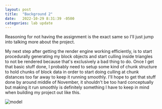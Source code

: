 ```yaml
---
layout: post
title:  "Background 2"
date:   2022-10-29 8:31:39 -0500
categories: lab update
---
```


Reasoning for not having the assignment is the exact same so I'll just jump into talking more about the project.

My next step after getting the render engine working efficiently, is to start procedurally
generating my block objects and start culling inside triangles to not be rendered because
that's exclusively a bad thing to do. Once I get that basic stuff done, I probably need to
setup some kind of chunk structure to hold chunks of block data in order to start doing culling at chunk distances
too far away to keep it running smoothly. I'll hope to get that stuff done by around middle of November, it shouldn't
be too hard conceptually but making it run smoothly is definitely something I have to keep in mind when building my project
out like this.

![model]({{site.baseurl}}/images/rotate.gif)

